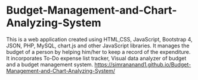 # Budget-Management-and-Chart-Analyzing-System
This is a web application created using HTML,CSS, JavaScript, Bootstrap 4, JSON, PHP, MySQL,  chart.js and other JavaScript libraries. It manages the budget of a person by helping him/her to keep a record of the expenditure. It incorporates To-Do expense list tracker, Visual data analyzer of budget and a budget management system.
https://simrananand1.github.io/Budget-Management-and-Chart-Analyzing-System/
